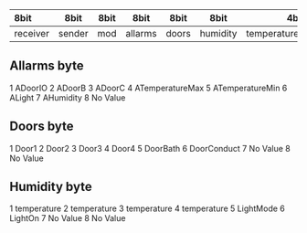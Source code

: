 | 8bit         | 8bit           | 8bit          | 8bit          | 8bit          | 8bit          | 4bit/4bit          |
| :---         |:---:           |:---:          |:---:          |:---:          |:---:          |---:                |
| receiver     | sender         |mod            |allarms        |doors          |humidity       |temperature/lights  |


Allarms byte 
---
1 ADoorIO
2 ADoorB
3 ADoorC
4 ATemperatureMax
5 ATemperatureMin
6 ALight
7 AHumidity
8 No Value

Doors byte
---
1 Door1
2 Door2
3 Door3
4 Door4
5 DoorBath
6 DoorConduct
7 No Value
8 No Value

Humidity byte
---
1 temperature
2 temperature
3 temperature
4 temperature
5 LightMode
6 LightOn
7 No Value
8 No Value